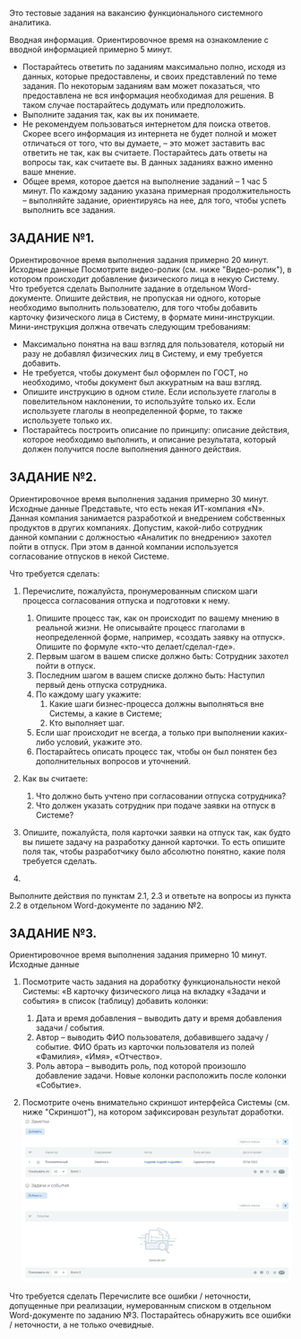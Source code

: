 Это тестовые задания на вакансию функционального системного аналитика.

Вводная информация. Ориентировочное время на ознакомление с вводной информацией примерно 5 минут.

* Постарайтесь ответить по заданиям максимально полно, исходя из данных, которые предоставлены, и своих представлений по теме задания. По некоторым заданиям вам может показаться, что предоставлена не вся информация необходимая для решения. В таком случае постарайтесь додумать или предположить.
* Выполните задания так, как вы их понимаете. 
* Не рекомендуем пользоваться интернетом для поиска ответов. Скорее всего информация из интернета не будет полной и может отличаться от того, что вы думаете, – это может заставить вас ответить не так, как вы считаете. Постарайтесь дать ответы на вопросы так, как считаете вы. В данных заданиях важно именно ваше мнение.
* Общее время, которое дается на выполнение заданий – 1 час 5 минут. По каждому заданию указана примерная продолжительность – выполняйте задание, ориентируясь на нее, для того, чтобы успеть выполнить все задания.

## ЗАДАНИЕ №1. 

Ориентировочное время выполнения задания примерно 20 минут.
Исходные данные
Посмотрите видео-ролик (см. ниже "Видео-ролик"), в котором происходит добавление физического лица в некую Систему.
Что требуется сделать
Выполните задание в отдельном Word-документе.
Опишите действия, не пропуская ни одного, которые необходимо выполнить пользователю, для того чтобы добавить карточку физического лица в Систему, в формате мини-инструкции.
Мини-инструкция должна отвечать следующим требованиям:
* Максимально понятна на ваш взгляд для пользователя, который ни разу не добавлял физических лиц в Систему, и ему требуется добавить. 
* Не требуется, чтобы документ был оформлен по ГОСТ, но необходимо, чтобы документ был аккуратным на ваш взгляд.
* Опишите инструкцию в одном стиле. Если используете глаголы в повелительном наклонении, то используйте только их. Если используете глаголы в неопределенной форме, то также используете только их.
* Постарайтесь построить описание по принципу: описание действия, которое необходимо выполнить, и описание результата, который должен получится после выполнения данного действия.

## ЗАДАНИЕ №2.

Ориентировочное время выполнения задания примерно 30 минут.
Исходные данные
Представьте, что есть некая ИТ-компания «N». Данная компания занимается разработкой и внедрением собственных продуктов в других компаниях. Допустим, какой-либо сотрудник данной компании с должностью «Аналитик по внедрению» захотел пойти в отпуск. При этом в данной компании используется согласование отпусков в некой Системе.

Что требуется сделать:

1. Перечислите, пожалуйста, пронумерованным списком шаги процесса согласования отпуска и подготовки к нему.
   1. Опишите процесс так, как он происходит по вашему мнению в реальной жизни. Не описывайте процесс глаголами в неопределенной форме, например, «создать заявку на отпуск». Опишите по формуле «кто-что делает/сделал-где».
   2. Первым шагом в вашем списке должно быть: Сотрудник захотел пойти в отпуск.
   3. Последним шагом в вашем списке должно быть: Наступил первый день отпуска сотрудника.
   4. По каждому шагу укажите:
      1. Какие шаги бизнес-процесса должны выполняться вне Системы, а какие в Системе;
      2. Кто выполняет шаг.
   5. Если шаг происходит не всегда, а только при выполнении каких-либо условий, укажите это.
   6. Постарайтесь описать процесс так, чтобы он был понятен без дополнительных вопросов и уточнений.

2. Как вы считаете:
   1. Что должно быть учтено при согласовании отпуска сотрудника?
   2. Что должен указать сотрудник при подаче заявки на отпуск в Системе?
3. Опишите, пожалуйста, поля карточки заявки на отпуск так, как будто вы пишете задачу на разработку данной карточки. То есть опишите поля так, чтобы разработчику было абсолютно понятно, какие поля требуется сделать.
4. 
Выполните действия по пунктам 2.1, 2.3 и ответьте на вопросы из пункта 2.2 в отдельном Word-документе по заданию №2.

## ЗАДАНИЕ №3. 

Ориентировочное время выполнения задания примерно 10 минут.
Исходные данные
1. Посмотрите часть задания на доработку функциональности некой Системы:
«В карточку физического лица на вкладку «Задачи и события» в список (таблицу) добавить колонки:
   1. Дата и время добавления – выводить дату и время добавления задачи / события.
   2. Автор – выводить ФИО пользователя, добавившего задачу / событие. ФИО брать из карточки пользователя из полей «Фамилия», «Имя», «Отчество».
   3. Роль автора – выводить роль, под которой произошло добавление задачи.
Новые колонки расположить после колонки «Событие».

2. Посмотрите очень внимательно скриншот интерфейса Системы (см. ниже "Скриншот"), на котором зафиксирован результат доработки.
![](/Example_7/task/1.png)

Что требуется сделать
Перечислите все ошибки / неточности, допущенные при реализации, нумерованным списком в отдельном Word-документе по заданию №3. Постарайтесь обнаружить все ошибки / неточности, а не только очевидные.